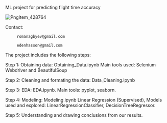 ML project for predicting flight time accuracy


![PngItem_428764](https://user-images.githubusercontent.com/118742473/219073786-3bda72c3-dc77-4a8b-81e5-1f0873425c63.png)


Contact: 

         romanagbyev@gmail.com

         edenhasson@gmail.com
        
        
The project includes the following steps:

Step 1: Obtaining data: Obtaining_Data.ipynb Main tools used: Selenium Webdriver and BeautifulSoup

Step 2: Cleaning and formating the data: Data_Cleaning.ipynb

Step 3: EDA: EDA.ipynb. Main tools: pyplot, seaborn.

Step 4: Modeling: Modeling.ipynb Linear Regression (Supervised), Models used and explored: LinearRegressionClassifier, DecisionTreeRegressor.

Step 5: Understanding and drawing conclusions from our results.
